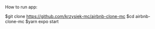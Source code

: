  How to run app:

$git clone https://github.com/krzysiek-mc/airbnb-clone-mc
$cd airbnb-clone-mc
$yarn expo start